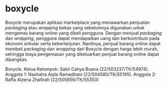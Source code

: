 # boxycle

Boxycle merupakan aplikasi marketplace yang menawarkan penjualan _packaging_ atau _wrapping_ bekas yang sebelumnya digunakan untuk mengemas barang online yang dibeli pengguna. Dengan menjual _packaging_ dan _wrapping_, pengguna dapat mendapatkan uang dan berkontribusi pada ekonomi sirkular serta keberlanjutan. Nantinya, penjual barang online dapat membeli _packaging_ dan _wrapping_ dari Boxycle dengan harga lebih murah, sehingga biaya pengemasan yang dikeluarkan penjual barang online dapat dipangkas.

Boxycle.
Ketua Kelompok: Sakti Cahya Buana (22/503237/TK/54974).
Anggota 1: Nashatra Aqila Ramadhani (22/504580/TK/55195).
Anggota 2: Raffa Alzena Zhafirah (22/505656/TK/55353)
